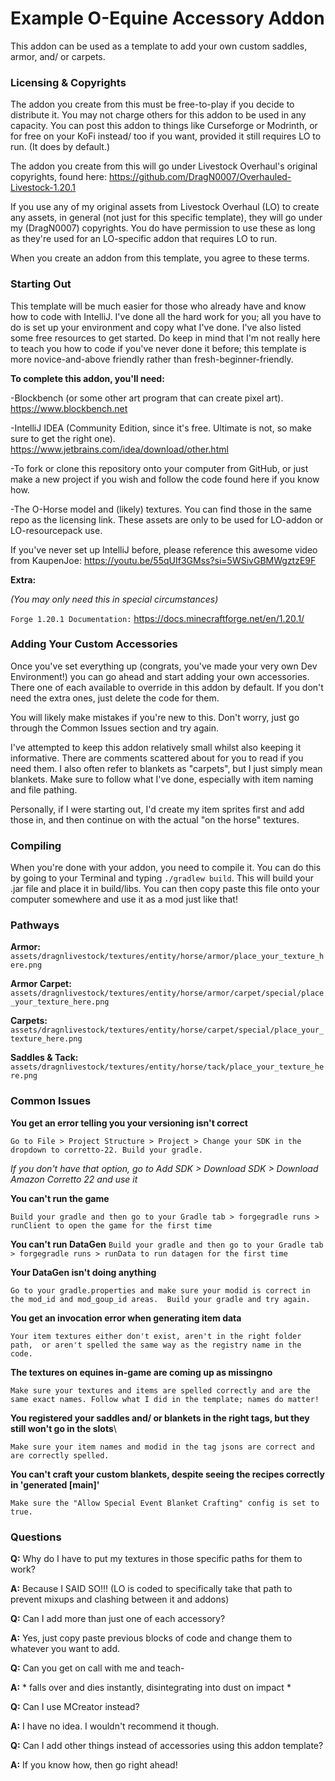 # Example O-Equine Accessory Addon
This addon can be used as a template to add your own custom saddles, armor, and/ or carpets.

### Licensing & Copyrights
The addon you create from this must be free-to-play if you decide to distribute it. 
You may not charge others for this addon to be used in any capacity. You can post this addon
to things like Curseforge or Modrinth, or for free on your KoFi instead/ too if you
want, provided it still requires LO to run. (It does by default.)

The addon you create from this will go under Livestock Overhaul's original copyrights, found here: 
https://github.com/DragN0007/Overhauled-Livestock-1.20.1

If you use any of my original assets from Livestock Overhaul (LO) to create any assets, in general 
(not just for this specific template), they will go under my (DragN0007) copyrights. You do have
permission to use these as long as they're used for an LO-specific addon that requires LO to run.

When you create an addon from this template, you agree to these terms.

### Starting Out

This template will be much easier for those who already have and know how to code with IntelliJ. 
I've done all the hard work for you; all you have to do is set up your environment and copy what I've done.
I've also listed some free resources to get started.
Do keep in mind that I'm not really here to teach you how to code if you've never done it before; this
template is more novice-and-above friendly rather than fresh-beginner-friendly.

**To complete this addon, you'll need:**

-Blockbench (or some other art program that can create pixel art).
https://www.blockbench.net

-IntelliJ IDEA (Community Edition, since it's free. Ultimate is not, so make sure to get the right one). 
https://www.jetbrains.com/idea/download/other.html

-To fork or clone this repository onto your computer from GitHub, 
or just make a new project if you wish and follow the code found here if you know how.

-The O-Horse model and (likely) textures. You can find those in the same repo as the licensing link. These
assets are only to be used for LO-addon or LO-resourcepack use.

If you've never set up IntelliJ before, please reference this awesome video from KaupenJoe:
https://youtu.be/55qUIf3GMss?si=5WSivGBMWgztzE9F

**Extra:**

_(You may only need this in special circumstances)_

`Forge 1.20.1 Documentation:` https://docs.minecraftforge.net/en/1.20.1/

### Adding Your Custom Accessories

Once you've set everything up (congrats, you've made your very own Dev Environment!) 
you can go ahead and start adding your own accessories. There one of each
available to override in this addon by default. If you don't need the extra ones, just delete the code for them.

You will likely make mistakes if you're new to this. Don't worry, just go through the Common Issues section and try again.

I've attempted to keep this addon relatively small whilst also keeping it informative. There are comments
scattered about for you to read if you need them. I also often refer to blankets as "carpets", but I just
simply mean blankets. Make sure to follow what I've done, especially with item naming and file pathing.

Personally, if I were starting out, I'd create my item sprites first and add those in, and then continue
on with the actual "on the horse" textures.

### Compiling
When you're done with your addon, you need to compile it. You can do this by going to your Terminal and 
typing `./gradlew build`. This will build your .jar file and place it in build/libs. You can then copy paste
this file onto your computer somewhere and use it as a mod just like that!

### Pathways

**Armor:**
`assets/dragnlivestock/textures/entity/horse/armor/place_your_texture_here.png`

**Armor Carpet:**
`assets/dragnlivestock/textures/entity/horse/armor/carpet/special/place_your_texture_here.png`

**Carpets:**
`assets/dragnlivestock/textures/entity/horse/carpet/special/place_your_texture_here.png`

**Saddles & Tack:**
`assets/dragnlivestock/textures/entity/horse/tack/place_your_texture_here.png`

### Common Issues

**You get an error telling you your versioning isn't correct**

`Go to File > Project Structure > Project > Change your SDK in the dropdown to corretto-22. Build your gradle.`

_If you don't have that option, go to Add SDK > Download SDK > Download Amazon Corretto 22 and use it_

**You can't run the game**

`Build your gradle and then go to your Gradle tab > forgegradle runs > runClient to open the game for the first time`

**You can't run DataGen**
`Build your gradle and then go to your Gradle tab > forgegradle runs > runData to run datagen for the first time`

**Your DataGen isn't doing anything**

`Go to your gradle.properties and make sure your modid is correct in the mod_id and mod_goup_id areas. 
Build your gradle and try again.`

**You get an invocation error when generating item data**

`Your item textures either don't exist, aren't in the right folder path, 
or aren't spelled the same way as the registry name in the code.`

**The textures on equines in-game are coming up as missingno**

`Make sure your textures and items are spelled correctly and are the same exact names. Follow what I did
in the template; names do matter!`

**You registered your saddles and/ or blankets in the right tags, but they still won't go in the slots**\

`Make sure your item names and modid in the tag jsons are correct and are correctly spelled.`

**You can't craft your custom blankets, despite seeing the recipes correctly in 'generated [main]'**

`Make sure the "Allow Special Event Blanket Crafting" config is set to true.`

### Questions

**Q:** Why do I have to put my textures in those specific paths for them to work?

**A:** Because I SAID SO!!! (LO is coded to specifically take that path to prevent mixups and clashing
between it and addons)

**Q:** Can I add more than just one of each accessory?

**A:** Yes, just copy paste previous blocks of code and change them to whatever you want to add.


**Q:** Can you get on call with me and teach-

**A:** * falls over and dies instantly, disintegrating into dust on impact *


**Q:** Can I use MCreator instead? 

**A:** I have no idea. I wouldn't recommend it though.


**Q:** Can I add other things instead of accessories using this addon template?

**A:** If you know how, then go right ahead!